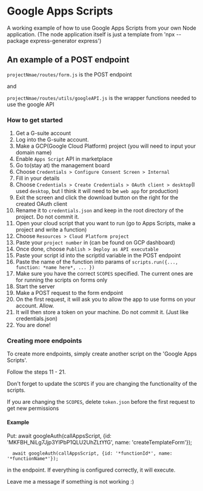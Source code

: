 # Google Apps Scripts

A working example of how to use Google Apps Scripts from your own Node application.
(The node application itself is just a template from 'npx --package express-generator express')

## An example of a POST endpoint

`projectNmae/routes/form.js` is the POST endpoint

and 

`projectNmae/routes/utils/googleAPI.js` is the wrapper functions needed to use the google API

### How to get started

1. Get a G-suite account
2. Log into the G-suite account.
3. Make a GCP(Google Cloud Platform) project (you will need to input your domain name)
4. Enable `Apps Script` API in marketplace
5. Go to(stay at) the management board
6. Choose `Credentials > Configure Consent Screen > Internal`
7. Fill in your details
8. Choose `Credentials > Create Credentials > OAuth client >
desktop`(I used `desktop`, but I think it will need to be `web app` for production)
9. Exit the screen and click the download button on the right for the created OAuth client
10. Rename it to `credentials.json` and keep in the root directory of the project. Do not commit it.
11. Open your cloud script that you want to run (go to Apps Scripts, make a project and write a function)
12. Choose `Resources > Cloud Platform project`
13. Paste your `project number` in (can be found on GCP dashboard)
14. Once done, choose `Publish > Deploy as API executable`
15. Paste your script id into the scriptId variable in the POST endpoint
16. Paste the name of the function into params of `scripts.run({..., function: *name here*, ... })`
17. Make sure you have the correct `SCOPES` specified. The current ones are for running the scripts on forms only
18. Start the server
19. Make a POST request to the form endpoint
20. On the first request, it will ask you to allow the app to use forms on your account. Allow.
21. It will then store a token on your machine. Do not commit it. (Just like credentials.json)
22. You are done!

### Creating more endpoints

To create more endpoints, simply create another script on the 'Google Apps Scripts'.

Follow the steps 11 - 21. 

Don't forget to update the `SCOPES` if you are changing the functionality of the scripts.

If you are changing the `SCOPES`, delete `token.json` before the first request to get new permissions

#### Example

Put:  await googleAuth(callAppsScript, {id: 'MKFBH_NiLg7Jjp3YIPbP1QLU2UhZLtYfG', name: 'createTemplateForm'});


`  await googleAuth(callAppsScript, {id: '*functionId*', name: '*functionName*'});`

in the endpoint. If everything is configured correctly, it will execute. 

Leave me a message if something is not working :)